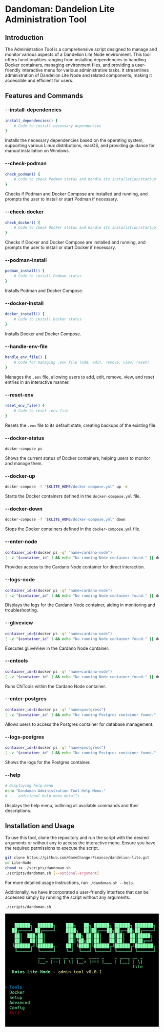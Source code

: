 # Dandoman: Dandelion Lite Administration Tool

## Introduction
The Administration Tool is a comprehensive script designed to manage and monitor various aspects of a Dandelion Lite Node environment. This tool offers functionalities ranging from installing dependencies to handling Docker containers, managing environment files, and providing a user-friendly interactive menu for various administrative tasks. It streamlines administration of Dandelion Lite Node and related components, making it accessible and efficient for users.

## Features and Commands
### --install-dependencies
```bash
install_dependencies() {
    # Code to install necessary dependencies
}
```
Installs the necessary dependencies based on the operating system, supporting various Linux distributions, macOS, and providing guidance for manual installation on Windows.

### --check-podman
```bash
check_podman() {
    # Code to check Podman status and handle its installation/startup
}
```
Checks if Podman and Docker Compose are installed and running, and prompts the user to install or start Podman if necessary.

### --check-docker
```bash
check_docker() {
    # Code to check Docker status and handle its installation/startup
}
```
Checks if Docker and Docker Compose are installed and running, and prompts the user to install or start Docker if necessary.

### --podman-install
```bash
podman_install() {
    # Code to install Podman status
}
```
Installs Podman and Docker Compose.

### --docker-install
```bash
docker_install() {
    # Code to install Docker status
}
```
Installs Docker and Docker Compose.

### --handle-env-file
```bash
handle_env_file() {
    # Code for managing .env file (add, edit, remove, view, reset)
}
```
Manages the `.env` file, allowing users to add, edit, remove, view, and reset entries in an interactive manner.

### --reset-env
```bash
reset_env_file() {
    # Code to reset .env file
}
```
Resets the `.env` file to its default state, creating backups of the existing file.

### --docker-status
```bash
docker-compose ps
```
Shows the current status of Docker containers, helping users to monitor and manage them.

### --docker-up
```bash
docker-compose -f "$KLITE_HOME/docker-compose.yml" up -d
```
Starts the Docker containers defined in the `docker-compose.yml` file.

### --docker-down
```bash
docker-compose -f "$KLITE_HOME/docker-compose.yml" down
```
Stops the Docker containers defined in the `docker-compose.yml` file.

### --enter-node
```bash
container_id=$(docker ps -qf "name=cardano-node")
[ -z "$container_id" ] && echo "No running Node container found." || docker exec -it "$container_id" bash
```
Provides access to the Cardano Node container for direct interaction.

### --logs-node
```bash
container_id=$(docker ps -qf "name=cardano-node")
[ -z "$container_id" ] && echo "No running Node container found." || docker logs "$container_id" | more
```
Displays the logs for the Cardano Node container, aiding in monitoring and troubleshooting.

### --gliveview
```bash
container_id=$(docker ps -qf "name=cardano-node")
[ -z "$container_id" ] && echo "No running Node container found." || docker exec -it "$container_id" /opt/cardano/cnode/scripts/gLiveView.sh
```
Executes gLiveView in the Cardano Node container.

### --cntools
```bash
container_id=$(docker ps -qf "name=cardano-node")
[ -z "$container_id" ] && echo "No running Node container found." || docker exec -it "$container_id" /opt/cardano/cnode/scripts/cntools.sh
```
Runs CNTools within the Cardano Node container.

### --enter-postgres
```bash
container_id=$(docker ps -qf "name=postgress")
[ -z "$container_id" ] && echo "No running Postgres container found." || docker exec -it "$container_id" bash
```
Allows users to access the Postgres container for database management.

### --logs-postgres
```bash
container_id=$(docker ps -qf "name=postgress")
[ -z "$container_id" ] && echo "No running Postgres container found." || docker logs "$container_id" | more
```
Shows the logs for the Postgres container.

### --help
```bash
# Displaying help menu
echo "Dandoman Administration Tool Help Menu:"
# ... additional help menu details ...
```
Displays the help menu, outlining all available commands and their descriptions.

## Installation and Usage
To use this tool, clone the repository and run the script with the desired arguments or without any to access the interactive menu. Ensure you have the required permissions to execute the script.

```bash
git clone https://github.com/GameChangerFinance/dandelion-lite.git
cd Lite-Node
chmod +x ./scripts/dandoman.sh
./scripts/dandoman.sh [--optional-argument]
```

For more detailed usage instructions, run `./dandoman.sh --help`.


Additionally, we have incorporated a user-friendly interface that can be accessed simply by running the script without any arguments:

```bash
./scripts/dandoman.sh
```

![Example Image](images/Screenshot.png)